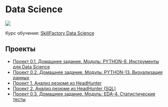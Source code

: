 # Data Science

<img style="vertical-align:middle" img src = https://lms.skillfactory.ru/static/rg-theme/images/logo-header.svg>

Курс обучения: [SkillFactory Data Science](https://skillfactory.ru/data-science-specialization)

## Проекты

* [Проект 0.1. Домашнее задание. Модуль: PYTHON-8. Инструменты для Data Science](https://github.com/yaroslav-vorobyov/SF_DST/tree/main/PROJECT-0.1)
* [Проект 0.2. Домашнее задание. Модуль: PYTHON-13. Визуализация данных](https://github.com/yaroslav-vorobyov/SF_DST/tree/main/PROJECT-0.2)
* [Проект 1. Анализ резюме из HeadHunter](https://github.com/yaroslav-vorobyov/SF_DST/tree/main/PROJECT-1)
* [Проект 2. Анализ резюме из HeadHunter (SQL)](https://github.com/yaroslav-vorobyov/SF_DST/tree/main/PROJECT-2)
* [Проект 0.3. Домашнее задание. Модуль: EDA-4. Статистические тесты](https://github.com/yaroslav-vorobyov/SF_DST/tree/main/PROJECT-0.3)
